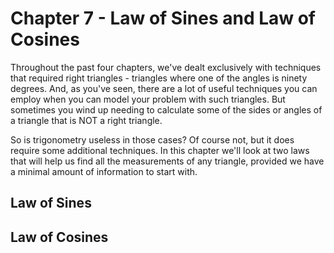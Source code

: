 # Chapter 7 - Law of Sines and Law of Cosines

Throughout the past four chapters, we've dealt exclusively with techniques that required right triangles - triangles where one of the angles is ninety degrees. And, as you've seen, there are a lot of useful techniques you can employ when you can model your problem with such triangles. But sometimes you wind up needing to calculate some of the sides or angles of a triangle that is NOT a right triangle.

So is trigonometry useless in those cases? Of course not, but it does require some additional techniques. In this chapter we'll look at two laws that will help us find all the measurements of any triangle, provided we have a minimal amount of information to start with.

## Law of Sines








## Law of Cosines
